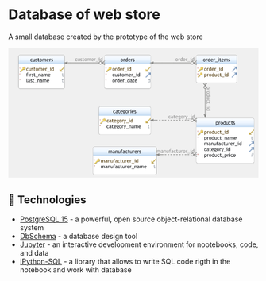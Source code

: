 <h1>Database of web store</h1>

<p>A small database created by the prototype of the web store</p>

![ERD scheme of database](./img/webstore_scheme.png)

## 📌 Technologies

- [PostgreSQL 15](https://www.postgresql.org/) - a powerful, open source object-relational database system
- [DbSchema](https://dbschema.com/) - a database design tool
- [Jupyter](https://jupyter.org/) - an interactive development environment for nootebooks, code, and data
- [iPython-SQL](https://github.com/catherinedevlin/ipython-sql) - a library that allows to write SQL code rigth in the notebook and work with database
